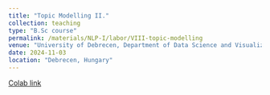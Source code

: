 ```yaml
---
title: "Topic Modelling II."
collection: teaching
type: "B.Sc course"
permalink: /materials/NLP-I/labor/VIII-topic-modelling
venue: "University of Debrecen, Department of Data Science and Visualization"
date: 2024-11-03
location: "Debrecen, Hungary"
---
```


[Colab link](https://colab.research.google.com/drive/10to0iJwp6ZlQNi0HRTRpb11r4fQ3SY3I)
